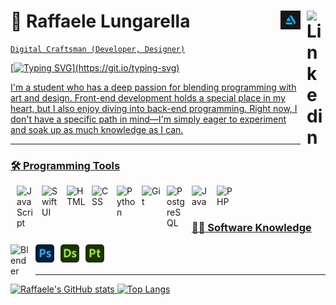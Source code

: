# 🤌 Raffaele Lungarella<a href='https://www.linkedin.com/public-profile/settings?trk=d_flagship3_profile_self_view_public_profile'><img align='right' alt="Linkedin" width="30px" style="padding-left:10px" src="https://cdn.jsdelivr.net/gh/devicons/devicon/icons/linkedin/linkedin-original.svg" /><a href='https://lungarella.artstation.com'><img alt="Linkedin" align='right' style="padding-left:10px"  width="32px" src="artstation.svg" />
          

~~~
Digital Craftsman (Developer, Designer)
~~~

[![Typing SVG](https://readme-typing-svg.herokuapp.com?color=8957E5FF&center=true&vCenter=false&width=1000&lines=Ciao++👋,+I+am+Raffaele+Lungarella;+Check+out+my+Profile!;)](https://git.io/typing-svg)

I'm a student who has a deep passion for blending programming with art and design. Front-end development holds a special place in my heart, but I also enjoy diving into back-end programming. Right now, I don't have a specific path in mind—I'm simply eager to experiment and soak up as much knowledge as I can.

---

### 🛠️ Programming Tools
<img align="left" alt="JavaScript" width="30px" style="padding-left:10px;padding-right:10px;" src="https://cdn.jsdelivr.net/gh/devicons/devicon/icons/javascript/javascript-plain.svg" />
<img align="left" alt="SwiftUI" width="30px" style="padding-right:10px;" src="https://cdn.jsdelivr.net/gh/devicons/devicon/icons/swift/swift-original.svg" />
<img align="left" alt="HTML" width="30px" style="padding-right:10px;" src="https://cdn.jsdelivr.net/gh/devicons/devicon/icons/html5/html5-plain.svg" />
<img align="left" alt="CSS" width="30px" style="padding-right:10px;" src="https://cdn.jsdelivr.net/gh/devicons/devicon/icons/css3/css3-plain.svg" />
<img align="left" alt="Python" width="30px" style="padding-right:10px;" src="https://cdn.jsdelivr.net/gh/devicons/devicon/icons/python/python-plain.svg" />
<img align="left" alt="Git" width="30px" style="padding-right:10px;" src="https://cdn.jsdelivr.net/gh/devicons/devicon/icons/git/git-original.svg" />
<img align="left" alt="PostgreSQL" width="30px" style="padding-right:10px;" src="https://cdn.jsdelivr.net/gh/devicons/devicon/icons/postgresql/postgresql-original.svg"  /> 
<img align="left" alt="Java" width="30px" style="padding-right:10px;" src="https://cdn.jsdelivr.net/gh/devicons/devicon/icons/java/java-original.svg"/>
<img align="left" alt="PHP" width="30px" style="padding-right:10px;" src="https://cdn.jsdelivr.net/gh/devicons/devicon/icons/php/php-plain.svg" />  
<br />

<br>

### 🧑‍💻 Software Knowledge

<img align="left" alt="Blender" width="30px" style="padding-right:10px;" src="https://cdn.jsdelivr.net/gh/devicons/devicon/icons/blender/blender-original.svg" />   
<img align="left" alt="Photoshop" width="30px" style="padding-right:10px;" src="photoshop.svg" />
<img align="left" alt="Designer" width="30px" style="padding-right:10px;" src="substance-designer.svg" />
<img align="left" alt="Painter" width="30px" style="padding-right:10px;" src="substance-painter.svg" />  
<br />

<br>

---

![Raffaele's GitHub stats](https://github-readme-stats.vercel.app/api?username=RLungarella13&show_icons=true&theme=midnight_purple)
![Top Langs](https://github-readme-stats.vercel.app/api/top-langs/?username=RLungarella13&show_icons=true&icon_color=805AD5&text_color=808080&bg_color=ffffff00&include_all_commits=true&count_private=true&hide_border=true&langs_count=6&layout=compact&cache_seconds=86400) 



